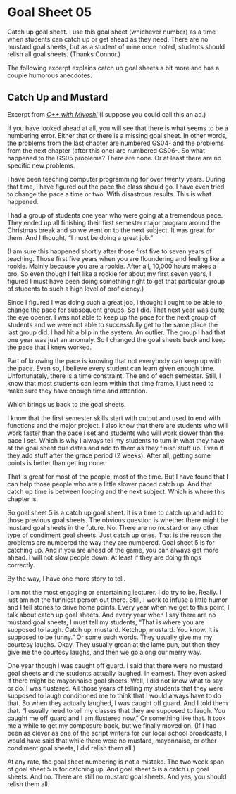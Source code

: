 # Goal Sheet 05 

Catch up goal sheet.  I use this goal sheet (whichever number) as a time when students can catch up or get ahead as they need.  There are no mustard goal sheets, but as a student of mine once noted, students should relish all goal sheets.  (Thanks Connor.)

The following excerpt explains catch up goal sheets a bit more and has a couple humorous anecdotes.

## Catch Up and Mustard
Excerpt from _[C++ with Miyoshi](https://amzn.to/3bQuePT)_ (I suppose you could call this an ad.)

If you have looked ahead at all, you will see that there is what seems to be a numbering error.  Either that or there is a missing goal sheet.  In other words, the problems from the last chapter are numbered GS04- and the problems from the next chapter (after this one) are numbered GS06-.  So what happened to the GS05 problems?  There are none.  Or at least there are no specific new problems.

I have been teaching computer programming for over twenty years.  During that time, I have figured out the pace the class should go.  I have even tried to change the pace a time or two.  With disastrous results.  This is what happened.

I had a group of students one year who were going at a tremendous pace.  They ended up all finishing their first semester major program around the Christmas break and so we went on to the next subject.  It was great for them.  And I thought, “I must be doing a great job.”

(I am sure this happened shortly after those first five to seven years of teaching.  Those first five years when you are floundering and feeling like a rookie.  Mainly because you are a rookie.  After all, 10,000 hours makes a pro.  So even though I felt like a rookie for about my first seven years, I figured I must have been doing something right to get that particular group of students to such a high level of proficiency.)

Since I figured I was doing such a great job, I thought I ought to be able to change the pace for subsequent groups.  So I did.  That next year was quite the eye opener.  I was not able to keep up the pace for the next group of students and we were not able to successfully get to the same place the last group did.  I had hit a blip in the system.  An outlier.  The group I had that one year was just an anomaly.  So I changed the goal sheets back and keep the pace that I knew worked.

Part of knowing the pace is knowing that not everybody can keep up with the pace.  Even so, I believe every student can learn given enough time.  Unfortunately, there is a time constraint.  The end of each semester.  Still, I know that most students can learn within that time frame.  I just need to make sure they have enough time and attention.

Which brings us back to the goal sheets.

I know that the first semester skills start with output and used to end with functions and the major project.  I also know that there are students who will work faster than the pace I set and students who will work slower than the pace I set.  Which is why I always tell my students to turn in what they have at the goal sheet due dates and add to them as they finish stuff up.  Even if they add stuff after the grace period (2 weeks).  After all, getting some points is better than getting none.

That is great for most of the people, most of the time.  But I have found that I can help those people who are a little slower paced catch up.  And that catch up time is between looping and the next subject.  Which is where this chapter is.

So goal sheet 5 is a catch up goal sheet.  It is a time to catch up and add to those previous goal sheets.  The obvious question is whether there might be mustard goal sheets in the future.  No.  There are no mustard or any other type of condiment goal sheets.  Just catch up ones.  That is the reason the problems are numbered the way they are numbered.  Goal sheet 5 is for catching up.  And if you are ahead of the game, you can always get more ahead.  I will not slow people down.  At least if they are doing things correctly.

By the way, I have one more story to tell.

I am not the most engaging or entertaining lecturer.  I do try to be.  Really.  I just am not the funniest person out there.  Still, I work to infuse a little humor and I tell stories to drive home points.  Every year when we get to this point, I talk about catch up goal sheets.  And every year when I say there are no mustard goal sheets, I must tell my students, “That is where you are supposed to laugh.  Catch up, mustard.  Ketchup, mustard.  You know.  It is supposed to be funny.”  Or some such words.  They usually give me my courtesy laughs.  Okay.  They usually groan at the lame pun, but then they give me the courtesy laughs, and then we go along our merry way.

One year though I was caught off guard.  I said that there were no mustard goal sheets and the students actually laughed.  In earnest.  They even asked if there might be mayonnaise goal sheets.  Well, I did not know what to say or do.  I was flustered.  All those years of telling my students that they were supposed to laugh conditioned me to think that I would always have to do that.  So when they actually laughed, I was caught off guard.  And I told them that.  “I usually need to tell my classes that they are supposed to laugh.  You caught me off guard and I am flustered now.”  Or something like that.  It took me a while to get my composure back, but we finally moved on.  (If I had been as clever as one of the script writers for our local school broadcasts, I would have said that while there were no mustard, mayonnaise, or other condiment goal sheets, I did relish them all.)

At any rate, the goal sheet numbering is not a mistake.  The two week span of goal sheet 5 is for catching up.  And goal sheet 5 is a catch up goal sheets.  And no.  There are still no mustard goal sheets.  And yes, you should relish them all.
